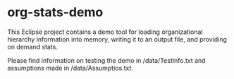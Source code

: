 org-stats-demo
===================================================================================                     

This Eclipse project contains a demo tool for loading organizational hierarchy information
into memory, writing it to an output file, and providing on demand stats.

Please find information on testing the demo in /data/TestInfo.txt and 
assumptions made in /data/Assumptios.txt.
